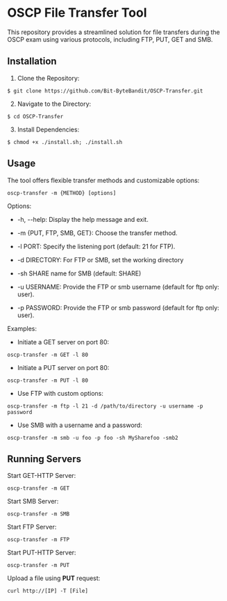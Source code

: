 # OSCP File Transfer Tool

  

This repository provides a streamlined solution for file transfers during the OSCP exam using various protocols, including FTP, PUT, GET and SMB.

  

## Installation

  

1. Clone the Repository:

```
$ git clone https://github.com/Bit-ByteBandit/OSCP-Transfer.git
```

2. Navigate to the Directory:

```
$ cd OSCP-Transfer
```

3. Install Dependencies:

```
$ chmod +x ./install.sh; ./install.sh
```

## Usage

  

The tool offers flexible transfer methods and customizable options:

```
oscp-transfer -m {METHOD} [options]
```

Options:

  

- -h, --help: Display the help message and exit.

- -m {PUT, FTP, SMB, GET}: Choose the transfer method.

- -l PORT: Specify the listening port (default: 21 for FTP).

- -d DIRECTORY: For FTP or SMB, set the working directory
  
- -sh SHARE name for SMB (default: SHARE)

- -u USERNAME: Provide the FTP or smb username (default for ftp only: user).

- -p PASSWORD: Provide the FTP or smb password (default for ftp only: user).

  

Examples:

  

- Initiate a GET server on port 80:

```
oscp-transfer -m GET -l 80
```

- Initiate a PUT server on port 80:

```
oscp-transfer -m PUT -l 80
```

- Use FTP with custom options:

```
oscp-transfer -m ftp -l 21 -d /path/to/directory -u username -p password
```

- Use SMB with a username and a password:

```
oscp-transfer -m smb -u foo -p foo -sh MySharefoo -smb2
```

## Running Servers

  

Start GET-HTTP Server:

```
oscp-transfer -m GET
```

Start SMB Server:

```
oscp-transfer -m SMB
```

Start FTP Server:

```
oscp-transfer -m FTP
```

Start PUT-HTTP Server:

```
oscp-transfer -m PUT
```
Upload a file using **PUT** request:

```
curl http://[IP] -T [File]
```
